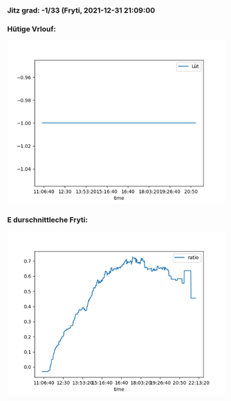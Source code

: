 ### Jitz grad: -1/33 (Fryti, 2021-12-31 21:09:00

### Hütige Vrlouf:
![Graph](Today.png)

### E durschnittleche Fryti:
![Graph](Fryti.png)